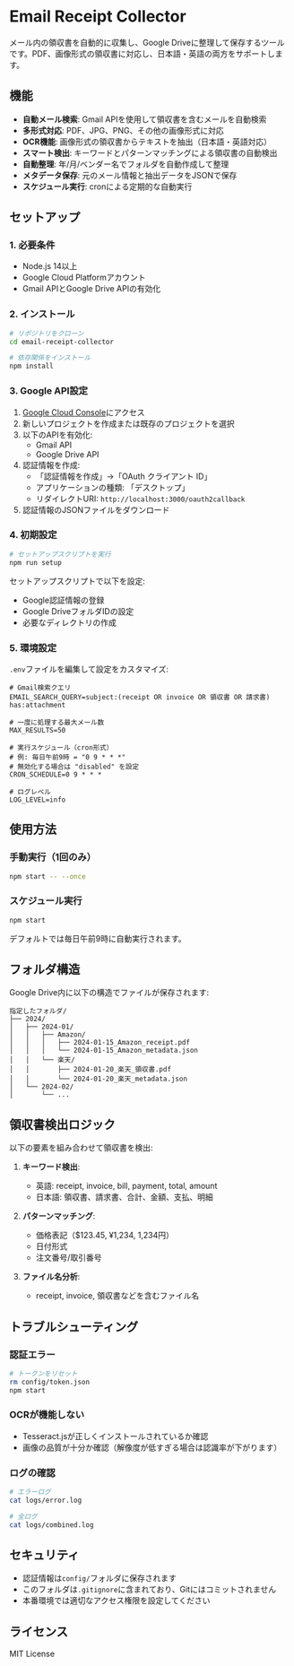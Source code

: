 # Email Receipt Collector

メール内の領収書を自動的に収集し、Google Driveに整理して保存するツールです。PDF、画像形式の領収書に対応し、日本語・英語の両方をサポートします。

## 機能

- **自動メール検索**: Gmail APIを使用して領収書を含むメールを自動検索
- **多形式対応**: PDF、JPG、PNG、その他の画像形式に対応
- **OCR機能**: 画像形式の領収書からテキストを抽出（日本語・英語対応）
- **スマート検出**: キーワードとパターンマッチングによる領収書の自動検出
- **自動整理**: 年/月/ベンダー名でフォルダを自動作成して整理
- **メタデータ保存**: 元のメール情報と抽出データをJSONで保存
- **スケジュール実行**: cronによる定期的な自動実行

## セットアップ

### 1. 必要条件

- Node.js 14以上
- Google Cloud Platformアカウント
- Gmail APIとGoogle Drive APIの有効化

### 2. インストール

```bash
# リポジトリをクローン
cd email-receipt-collector

# 依存関係をインストール
npm install
```

### 3. Google API設定

1. [Google Cloud Console](https://console.cloud.google.com/)にアクセス
2. 新しいプロジェクトを作成または既存のプロジェクトを選択
3. 以下のAPIを有効化:
   - Gmail API
   - Google Drive API
4. 認証情報を作成:
   - 「認証情報を作成」→「OAuth クライアント ID」
   - アプリケーションの種類: 「デスクトップ」
   - リダイレクトURI: `http://localhost:3000/oauth2callback`
5. 認証情報のJSONファイルをダウンロード

### 4. 初期設定

```bash
# セットアップスクリプトを実行
npm run setup
```

セットアップスクリプトで以下を設定:

- Google認証情報の登録
- Google DriveフォルダIDの設定
- 必要なディレクトリの作成

### 5. 環境設定

`.env`ファイルを編集して設定をカスタマイズ:

```env
# Gmail検索クエリ
EMAIL_SEARCH_QUERY=subject:(receipt OR invoice OR 領収書 OR 請求書) has:attachment

# 一度に処理する最大メール数
MAX_RESULTS=50

# 実行スケジュール（cron形式）
# 例: 毎日午前9時 = "0 9 * * *"
# 無効化する場合は "disabled" を設定
CRON_SCHEDULE=0 9 * * *

# ログレベル
LOG_LEVEL=info
```

## 使用方法

### 手動実行（1回のみ）

```bash
npm start -- --once
```

### スケジュール実行

```bash
npm start
```

デフォルトでは毎日午前9時に自動実行されます。

## フォルダ構造

Google Drive内に以下の構造でファイルが保存されます:

```
指定したフォルダ/
├── 2024/
│   ├── 2024-01/
│   │   ├── Amazon/
│   │   │   ├── 2024-01-15_Amazon_receipt.pdf
│   │   │   └── 2024-01-15_Amazon_metadata.json
│   │   └── 楽天/
│   │       ├── 2024-01-20_楽天_領収書.pdf
│   │       └── 2024-01-20_楽天_metadata.json
│   └── 2024-02/
│       └── ...
```

## 領収書検出ロジック

以下の要素を組み合わせて領収書を検出:

1. **キーワード検出**:
   - 英語: receipt, invoice, bill, payment, total, amount
   - 日本語: 領収書、請求書、合計、金額、支払、明細

2. **パターンマッチング**:
   - 価格表記（$123.45, ¥1,234, 1,234円）
   - 日付形式
   - 注文番号/取引番号

3. **ファイル名分析**:
   - receipt, invoice, 領収書などを含むファイル名

## トラブルシューティング

### 認証エラー

```bash
# トークンをリセット
rm config/token.json
npm start
```

### OCRが機能しない

- Tesseract.jsが正しくインストールされているか確認
- 画像の品質が十分か確認（解像度が低すぎる場合は認識率が下がります）

### ログの確認

```bash
# エラーログ
cat logs/error.log

# 全ログ
cat logs/combined.log
```

## セキュリティ

- 認証情報は`config/`フォルダに保存されます
- このフォルダは`.gitignore`に含まれており、Gitにはコミットされません
- 本番環境では適切なアクセス権限を設定してください

## ライセンス

MIT License
